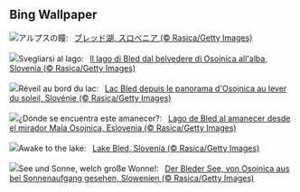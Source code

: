 ## Bing Wallpaper
![](https://www.bing.com/th?id=OHR.LakeBledSunrise_JA-JP6531539874_UHD.jpg&w=1000)アルプスの瞳:&nbsp;&ensp;[ブレッド湖, スロベニア (© Rasica/Getty Images)](https://www.bing.com/th?id=OHR.LakeBledSunrise_JA-JP6531539874_UHD.jpg)
<br><br/>
![](https://www.bing.com/th?id=OHR.LakeBledSunrise_IT-IT9781591413_UHD.jpg&w=1000)Svegliarsi al lago:&nbsp;&ensp;[Il lago di Bled dal belvedere di Osojnica all'alba, Slovenia (© Rasica/Getty Images)](https://www.bing.com/th?id=OHR.LakeBledSunrise_IT-IT9781591413_UHD.jpg)
<br><br/>
![](https://www.bing.com/th?id=OHR.LakeBledSunrise_FR-FR7792923061_UHD.jpg&w=1000)Réveil au bord du lac:&nbsp;&ensp;[Lac Bled depuis le panorama d'Osojnica au lever du soleil, Slovénie (© Rasica/Getty Images)](https://www.bing.com/th?id=OHR.LakeBledSunrise_FR-FR7792923061_UHD.jpg)
<br><br/>
![](https://www.bing.com/th?id=OHR.LakeBledSunrise_ES-ES1096593407_UHD.jpg&w=1000)¿Dónde se encuentra este amanecer?:&nbsp;&ensp;[Lago de Bled al amanecer desde el mirador Mala Osojnica, Eslovenia (© Rasica/Getty Images)](https://www.bing.com/th?id=OHR.LakeBledSunrise_ES-ES1096593407_UHD.jpg)
<br><br/>
![](https://www.bing.com/th?id=OHR.LakeBledSunrise_EN-GB9672401018_UHD.jpg&w=1000)Awake to the lake:&nbsp;&ensp;[Lake Bled, Slovenia (© Rasica/Getty Images)](https://www.bing.com/th?id=OHR.LakeBledSunrise_EN-GB9672401018_UHD.jpg)
<br><br/>
![](https://www.bing.com/th?id=OHR.LakeBledSunrise_DE-DE0873272145_UHD.jpg&w=1000)See und Sonne, welch große Wonne!:&nbsp;&ensp;[Der Bleder See, von Osojnica aus bei Sonnenaufgang gesehen, Slowenien (© Rasica/Getty Images)](https://www.bing.com/th?id=OHR.LakeBledSunrise_DE-DE0873272145_UHD.jpg)
<br><br/>

